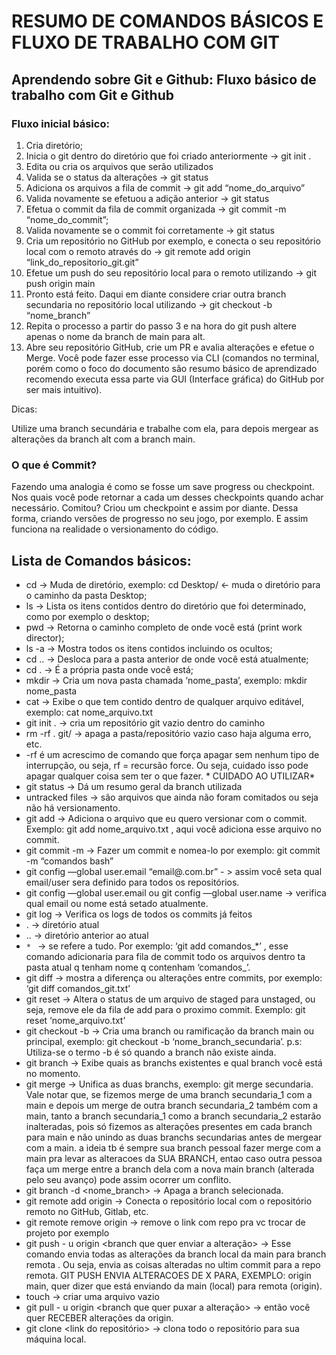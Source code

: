 # RESUMO DE COMANDOS BÁSICOS E FLUXO DE TRABALHO COM GIT

## Aprendendo sobre Git e Github: Fluxo básico de trabalho com Git e Github


### Fluxo inicial básico:

1) Cria diretório;
2) Inicia o git dentro do diretório que foi criado anteriormente → git init .
3) Edita ou cria os arquivos que serão utilizados
4) Valida se o status da alterações → git status
5) Adiciona os arquivos a fila de commit → git add “nome_do_arquivo”
6) Valida novamente se efetuou a adição anterior → git status
7) Efetua o commit da fila de commit organizada → git commit -m “nome_do_commit”;
8) Valida novamente se o commit foi corretamente → git status
9) Cria um repositório no GitHub por exemplo, e conecta o seu repositório local com o remoto através do -> git remote add origin “link_do_repositorio_git.git”
10) Efetue um push do seu repositório local para o remoto utilizando → git push origin main 
11) Pronto está feito. Daqui em diante considere criar outra branch secundaria no repositório local utilizando → git checkout -b “nome_branch”
12) Repita o processo a partir do passo 3 e na hora do git push altere apenas o nome da branch de main para alt.
13) Abre seu repositório GitHub, crie um PR e avalia alterações e efetue o Merge. Você pode fazer esse processo via CLI (comandos no terminal, porém como o foco do documento são resumo básico de aprendizado recomendo executa essa parte via GUI (Interface gráfica) do GitHub por ser mais intuitivo).


Dicas:

Utilize uma branch secundária e trabalhe com ela, para depois mergear as alterações da branch alt com a branch main.



### O que é Commit?
Fazendo uma analogia é como se fosse um save progress ou checkpoint. Nos quais você pode retornar a cada um desses checkpoints quando achar necessário. Comitou? Criou um checkpoint e assim por diante. Dessa forma, criando versões de progresso no seu jogo, por exemplo. E assim funciona na realidade o versionamento do código.

## Lista de Comandos básicos:
- cd → Muda de diretório, exemplo:  cd Desktop/    ← muda o diretório para o caminho da pasta Desktop;
- ls → Lista os itens contidos dentro do diretório que foi determinado, como por exemplo o desktop;
- pwd → Retorna o caminho completo de onde você está (print work director);
- ls -a → Mostra todos os itens contidos incluindo os ocultos;
- cd .. → Desloca para a pasta anterior de onde você está atualmente;
- cd . → É a própria pasta onde você está;
- mkdir → Cria um nova pasta chamada ‘nome_pasta’, exemplo: mkdir nome_pasta
- cat  → Exibe o que tem contido dentro de qualquer arquivo editável, exemplo: cat nome_arquivo.txt 
- git init . → cria um repositório git vazio dentro do caminho
- rm -rf . git/ → apaga a pasta/repositório vazio caso haja alguma erro, etc.
- -rf é um acrescimo de comando que força apagar sem nenhum tipo de interrupção, ou seja, rf = recursão force. Ou seja, cuidado isso pode apagar qualquer coisa sem ter o que fazer. * CUIDADO AO UTILIZAR* 
- git status → Dá um resumo geral da branch utilizada
- untracked files → são arquivos que ainda não foram comitados ou seja não há versionamento.
- git add → Adiciona o arquivo que eu quero versionar com o commit. Exemplo: git add  nome_arquivo.txt , aqui você  adiciona esse arquivo no commit.
- git commit -m → Fazer um commit e nomea-lo  por exemplo: git commit -m “comandos bash”
- git config —global user.email “email@.com.br” - > assim você seta qual email/user sera definido para todos os repositórios.
- git config —global user.email  ou git config —global user.name → verifica qual email ou nome está setado atualmente.
- git log → Verifica os logs de todos os commits já feitos
- . → diretório atual
- .. → diretório anterior ao atual
- `* ` → se refere a tudo. Por exemplo: ‘git add comandos_*’ , esse comando adicionaria para fila de commit todo os arquivos dentro ta pasta atual q tenham nome q contenham ‘comandos_’.
- git diff → mostra a diferença ou alterações entre commits, por exemplo: ‘git diff comandos_git.txt’
- git reset → Altera o status de um arquivo de staged para unstaged, ou seja, remove ele da fila de add para o proximo commit. Exemplo: git reset ‘nome_arquivo.txt’
- git checkout -b →  Cria uma branch ou ramificação da branch main ou principal, exemplo: git checkout -b ‘nome_branch_secundaria’.  p.s: Utiliza-se o termo -b é só quando a branch não existe ainda.
- git branch → Exibe quais as branchs existentes e qual branch você está no momento.
- git merge → Unifica as duas branchs, exemplo: git merge secundaria.
Vale notar que, se fizemos merge de uma branch secundaria_1 com a main e depois um merge de outra branch secundaria_2 também com a main, tanto a branch secundaria_1 como a branch secundaria_2 estarão inalteradas, pois só fizemos as alterações presentes em cada branch para main e não unindo as duas branchs secundarias antes de mergear com a main.
a ideia tb é sempre sua branch pessoal fazer merge com a main pra levar as alteracoes da SUA BRANCH, entao caso outra pessoa faça um merge entre a branch dela com a nova main branch (alterada pelo seu avanço) pode assim ocorrer um conflito.
- git branch -d <nome_branch> → Apaga a branch selecionada.
- git remote  add origin →  Conecta o repositório local com o repositório remoto no GitHub, Gitlab, etc.
- git remote remove origin → remove o link com repo pra vc trocar de projeto por exemplo
- git push - u  origin <branch que quer enviar a alteração> → Esse comando envia  todas as alterações da branch local da main para branch remota <origin>. Ou seja, envia as coisas alteradas no ultim commit para a repo remota.
GIT PUSH ENVIA ALTERACOES DE X PARA, EXEMPLO: origin main, quer dizer que está enviando da main (local) para remota (origin).
- touch <nome do arquivo> → criar uma arquivo vazio
- git pull - u origin <branch que quer puxar a alteração> → então você quer RECEBER alterações da origin.
- git clone <link do repositório> → clona todo o repositório para sua máquina local.
